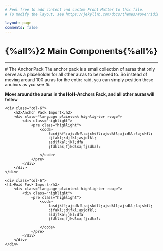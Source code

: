 ```yaml
---
# Feel free to add content and custom Front Matter to this file.
# To modify the layout, see https://jekyllrb.com/docs/themes/#overriding-theme-defaults

layout: page
comments: false
---
```


# {%all%}2 Main Components{%all%}
<hr>
# The Anchor Pack
The anchor pack is a small collection of auras that only serve as a placeholder for all other auras to be moved to. So instead of moving around 100 auras for the entire raid, you can simply position these anchors as you see fit.

**Move around the auras in the HoH-Anchors Pack, and all other auras will follow**

<div class="row">


    <div class="col-6">
        <h2>Anchor Pack Import</h2>
        <div class="language-plaintext highlighter-rouge">
            <div class="highlight">
                <pre class="highlight">
                    <code>
                        fasdjkfl;ajsdkfl;ajskdfl;ajsdkfl;ajsdkl;fajskdl;
                        djfakl;sdjfkl;asjdfkl;
                        asdjfkal;jkl;dfa
                        jfdklas;fjkdlsa;fjsdkal;

                    </code>
                </pre>
            </div>
        </div>
    </div>

    <div class="col-6">
    <h2>Raid Pack Import</h2>
        <div class="language-plaintext highlighter-rouge">
            <div class="highlight">
                <pre class="highlight">
                    <code>
                        fasdjkfl;ajsdkfl;ajskdfl;ajsdkfl;ajsdkl;fajskdl;
                        djfakl;sdjfkl;asjdfkl;
                        asdjfkal;jkl;dfa
                        jfdklas;fjkdlsa;fjsdkal;

                    </code>
                </pre>
            </div>
        </div>
    </div>
</div>